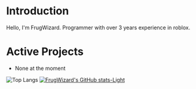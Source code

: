 # Introduction

Hello, I'm FrugWizard.
Programmer with over 3 years experience in roblox.

# Active Projects
  - None at the moment

![Top Langs](https://github-readme-stats.vercel.app/api/top-langs/?username=frugwizard&size_weight=0.5&count_weight=0.5) [![FrugWizard's GitHub stats-Light](https://github-readme-stats.vercel.app/api?username=frugwizard&show_icons=true&theme=default#gh-light-mode-only)](https://github.com/anuraghazra/github-readme-stats#gh-light-mode-only)
